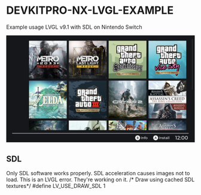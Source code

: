# DEVKITPRO-NX-LVGL-EXAMPLE

Example usage LVGL v9.1 with SDL on Nintendo Switch


![example](https://raw.githubusercontent.com/JakubRybakowski/DEVKITPRO-NX-LVGL-EXAMPLE/main/example.png)

## SDL

Only SDL software works properly. SDL acceleration causes images not to load. This is an LVGL error. They're working on it.
/* Draw using cached SDL textures*/
#define LV_USE_DRAW_SDL 1